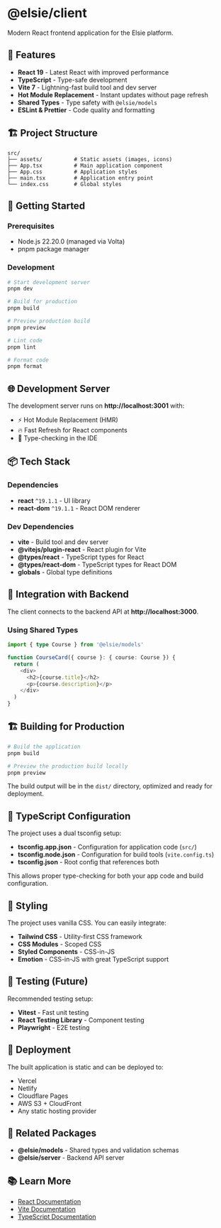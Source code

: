 # @elsie/client

Modern React frontend application for the Elsie platform.

## 🚀 Features

- **React 19** - Latest React with improved performance
- **TypeScript** - Type-safe development
- **Vite 7** - Lightning-fast build tool and dev server
- **Hot Module Replacement** - Instant updates without page refresh
- **Shared Types** - Type safety with `@elsie/models`
- **ESLint & Prettier** - Code quality and formatting

## 🏗️ Project Structure

```
src/
├── assets/          # Static assets (images, icons)
├── App.tsx          # Main application component
├── App.css          # Application styles
├── main.tsx         # Application entry point
└── index.css        # Global styles
```

## 🔧 Getting Started

### Prerequisites

- Node.js 22.20.0 (managed via Volta)
- pnpm package manager

### Development

```bash
# Start development server
pnpm dev

# Build for production
pnpm build

# Preview production build
pnpm preview

# Lint code
pnpm lint

# Format code
pnpm format
```

## 🌐 Development Server

The development server runs on **http://localhost:3001** with:

- ⚡ Hot Module Replacement (HMR)
- 🔥 Fast Refresh for React components
- 🎯 Type-checking in the IDE

## 📦 Tech Stack

### Dependencies

- **react** `^19.1.1` - UI library
- **react-dom** `^19.1.1` - React DOM renderer

### Dev Dependencies

- **vite** - Build tool and dev server
- **@vitejs/plugin-react** - React plugin for Vite
- **@types/react** - TypeScript types for React
- **@types/react-dom** - TypeScript types for React DOM
- **globals** - Global type definitions

## 🔗 Integration with Backend

The client connects to the backend API at **http://localhost:3000**.

### Using Shared Types

```typescript
import { type Course } from '@elsie/models'

function CourseCard({ course }: { course: Course }) {
  return (
    <div>
      <h2>{course.title}</h2>
      <p>{course.description}</p>
    </div>
  )
}
```

## 🏗️ Building for Production

```bash
# Build the application
pnpm build

# Preview the production build locally
pnpm preview
```

The build output will be in the `dist/` directory, optimized and ready for deployment.

## 📝 TypeScript Configuration

The project uses a dual tsconfig setup:

- **tsconfig.app.json** - Configuration for application code (`src/`)
- **tsconfig.node.json** - Configuration for build tools (`vite.config.ts`)
- **tsconfig.json** - Root config that references both

This allows proper type-checking for both your app code and build configuration.

## 🎨 Styling

The project uses vanilla CSS. You can easily integrate:

- **Tailwind CSS** - Utility-first CSS framework
- **CSS Modules** - Scoped CSS
- **Styled Components** - CSS-in-JS
- **Emotion** - CSS-in-JS with great TypeScript support

## 🧪 Testing (Future)

Recommended testing setup:

- **Vitest** - Fast unit testing
- **React Testing Library** - Component testing
- **Playwright** - E2E testing

## 🚢 Deployment

The built application is static and can be deployed to:

- Vercel
- Netlify
- Cloudflare Pages
- AWS S3 + CloudFront
- Any static hosting provider

## 🔗 Related Packages

- **@elsie/models** - Shared types and validation schemas
- **@elsie/server** - Backend API server

## 📚 Learn More

- [React Documentation](https://react.dev)
- [Vite Documentation](https://vite.dev)
- [TypeScript Documentation](https://www.typescriptlang.org)

